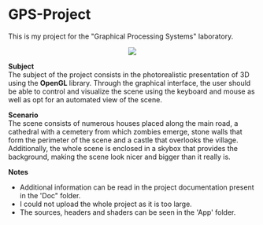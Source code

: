 # GPS-Project
This is my project for the "Graphical Processing Systems" laboratory.

<p align="center"> <img src="Img/PaulLinca.png" /> </p>

**Subject**<br/>
The subject of the project consists in the photorealistic presentation of 3D using the **OpenGL** library. Through the graphical interface, the user should be able to control and visualize the scene using the keyboard and mouse as well as opt for an automated view of the scene.




**Scenario**<br/>
The scene consists of numerous houses placed along the main road, a cathedral with a cemetery from which zombies emerge, stone walls that form the perimeter of the scene and a castle that overlooks the village. Additionally, the whole scene is enclosed in a skybox that provides the background, making the scene look nicer and bigger than it really is.

**Notes**<br/>
- Additional information can be read in the project documentation present in the 'Doc" folder.
- I could not upload the whole project as it is too large.
- The sources, headers and shaders can be seen in the 'App' folder.

